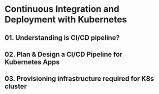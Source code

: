 # Continuous Integration and Deployment with Kubernetes

## 01. Understanding is CI/CD pipeline?

## 02. Plan & Design a CI/CD Pipeline for Kubernetes Apps

## 03. Provisioning infrastructure required for K8s cluster
